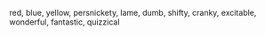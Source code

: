 red, blue, yellow, persnickety, lame, dumb, shifty, cranky, excitable, wonderful, fantastic, quizzical 